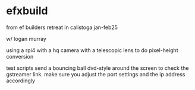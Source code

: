 # efxbuild
from ef builders retreat in calistoga jan-feb25

w/ logan murray

using a rpi4 with a hq camera with a telescopic lens to do pixel-height conversion

test scripts send a bouncing ball dvd-style around the screen to check the gstreamer link. make sure you adjust the port settings and the ip address accordingly
